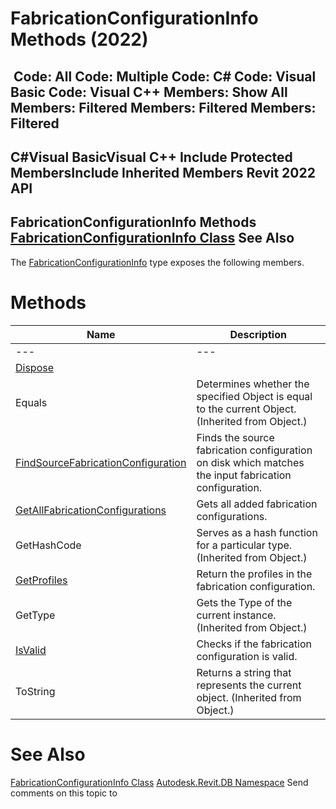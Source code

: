 # FabricationConfigurationInfo Methods (2022)

﻿
 Code: All Code: Multiple Code: C# Code: Visual Basic Code: Visual C++  Members: Show All Members: Filtered Members: Filtered Members: Filtered   
---  
C#Visual BasicVisual C++
Include Protected MembersInclude Inherited Members
Revit 2022 API  
---  
FabricationConfigurationInfo Methods  
[FabricationConfigurationInfo Class](c4977168-c9d5-73a7-328c-902330e638c7.md "FabricationConfigurationInfo Class") See Also  
---  
The [FabricationConfigurationInfo](c4977168-c9d5-73a7-328c-902330e638c7.md "FabricationConfigurationInfo Class") type exposes the following members.
# Methods
| Name | Description |
| --- | --- |
| --- | --- | --- |
| [Dispose](30a8e998-203f-3966-b9af-de12b6686e80.md "Dispose Method") |
| Equals | Determines whether the specified Object is equal to the current Object. (Inherited from Object.) |
| [FindSourceFabricationConfiguration](39baf971-3d20-1997-ce18-979d42cdc307.md "FindSourceFabricationConfiguration Method") | Finds the source fabrication configuration on disk which matches the input fabrication configuration. |
| [GetAllFabricationConfigurations](3450b8a8-63ac-543c-1813-1b30b0987a1d.md "GetAllFabricationConfigurations Method") | Gets all added fabrication configurations. |
| GetHashCode | Serves as a hash function for a particular type.  (Inherited from Object.) |
| [GetProfiles](5f5ee020-16fb-ada3-dee2-5b999c1cd643.md "GetProfiles Method") | Return the profiles in the fabrication configuration. |
| GetType | Gets the Type of the current instance. (Inherited from Object.) |
| [IsValid](8f8060c2-b41b-1624-a5f4-7fd1e8a19561.md "IsValid Method") | Checks if the fabrication configuration is valid. |
| ToString | Returns a string that represents the current object. (Inherited from Object.) |

# See Also
[FabricationConfigurationInfo Class](c4977168-c9d5-73a7-328c-902330e638c7.md "FabricationConfigurationInfo Class")
[Autodesk.Revit.DB Namespace](87546ba7-461b-c646-cbb1-2cb8f5bff8b2.md "Autodesk.Revit.DB Namespace")
Send comments on this topic to 